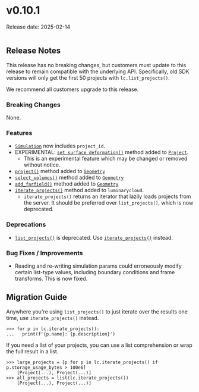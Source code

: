 # v0.10.1

Release date: 2025-02-14

```{include} ../early-access.md
```

## Release Notes

This release has no breaking changes, but customers must update to this release
to remain compatible with the underlying API. Specifically, old SDK versions
will only get the first 50 projects with `lc.list_projects()`.

We recommend all customers upgrade to this release.

### Breaking Changes

None.

### Features

- [`Simulation`](#luminarycloud.Simulation) now includes `project_id`.
- EXPERIMENTAL: [`set_surface_deformation()`](#luminarycloud.Project.set_surface_deformation) method added to [`Project`](#luminarycloud.Project).
  - This is an experimental feature which may be changed or removed without notice.
- [`project()`](#luminarycloud.Geometry.project) method added to [`Geometry`](#luminarycloud.Geometry)
- [`select_volumes()`](#luminarycloud.Geometry.select_volumes) method added to [`Geometry`](#luminarycloud.Geometry)
- [`add_farfield()`](#luminarycloud.Geometry.add_farfield) method added to [`Geometry`](#luminarycloud.Geometry)
- [`iterate_projects()`](#luminarycloud.iterate_projects) method added to `luminarycloud`.
  - `iterate_projects()` returns an iterator that lazily loads projects from the server.  It should be preferred over `list_projects()`, which is now deprecated. 

### Deprecations

- [`list_projects()`](#luminarycloud.list_projects) is deprecated. Use [`iterate_projects()`](#luminarycloud.iterate_projects) instead.

### Bug Fixes / Improvements

- Reading and re-writing simulation params could erroneously modify certain list-type values, including boundary conditions and frame transforms. This is now fixed.

## Migration Guide

Anywhere you're using `list_projects()` to just iterate over the results one time, use `iterate_projects()` instead.

```py3
>>> for p in lc.iterate_projects():
...   print(f'{p.name}: {p.description}')
```

If you need a list of your projects, you can use a list comprehension or wrap the full result in a list.

```py3
>>> large_projects = [p for p in lc.iterate_projects() if p.storage_usage_bytes > 100e6]
    [Project(...), Project(...)]
>>> all_projects = list(lc.iterate_projects())
    [Project(...), Project(...)]
```

